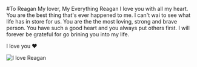 #To Reagan
My lover, My Everything Reagan I love you with all my heart. 
You are the best thing that's ever happened to me. I can't wai to see what life has in store for us. 
You are the the most loving, strong and brave person. 
You have such a good heart and you always put others first. 
I will forever be grateful for go brining you into my life. 

I love you ❤️


![I love Reagan](https://github.com/user-attachments/assets/0f051bc7-abf0-496c-84ee-00be7e7f3afc)
